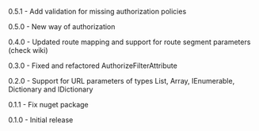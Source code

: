 0.5.1 - Add validation for missing authorization policies

0.5.0 - New way of authorization

0.4.0 - Updated route mapping and support for route segment parameters (check wiki)

0.3.0 - Fixed and refactored AuthorizeFilterAttribute

0.2.0 - Support for URL parameters of types List, Array, IEnumerable, Dictionary and IDictionary

0.1.1 - Fix nuget package

0.1.0 - Initial release
